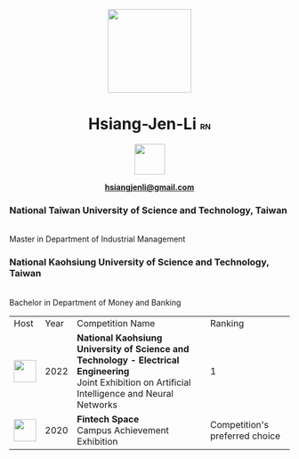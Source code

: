 <div align="center">  
<img width="150px" src="https://hsiangjenli.github.io/hsiangjenli/static/image/logo.svg">

# **Hsiang-Jen-Li** <small><small><small><small> RN </small></small></small></small>

<img height="55px" src="https://hsiangjenli.github.io/hsiangjenli/static/image/李享紝.svg">

<a href="mailto: hsiangjenli@gmail.com">
    
**hsiangjenli@gmail.com**

</a>
</div>  

**<h3>National Taiwan University of Science and Technology**, Taiwan</h3>  
Master in Department of Industrial Management


**<h3>National Kaohsiung University of Science and Technology**, Taiwan</h3>  
Bachelor in Department of Money and Banking

  
<table>

<tr>
    <td>Host</td>
    <td>Year</td>
    <td>Competition Name</td>
    <td>Ranking</td>
</tr>



<tr>
    <td> <img width='40px' src="https://hsiangjenli.github.io/hsiangjenli/static/https://user-images.githubusercontent.com/71996166/222050262-a19f4b61-0d9a-4149-b540-528e0e03f75f.png"> </td>
    <td> 2022 </td>
    <td> <b> National Kaohsiung University of Science and Technology - Electrical Engineering </b><br>Joint Exhibition on Artificial Intelligence and Neural Networks </td>
    <td> 1 </td>

</tr>




<tr>
    <td> <img width='40px' src="https://hsiangjenli.github.io/hsiangjenli/static/https://www.fintechspace.com.tw/wp-content/uploads/2020/08/FinTechSpace-logo-%E5%BD%A9%E8%89%B2.png"> </td>
    <td> 2020 </td>
    <td> <b> Fintech Space </b><br>Campus Achievement Exhibition </td>
    <td> Competition's preferred choice </td>

</tr>




</table>  